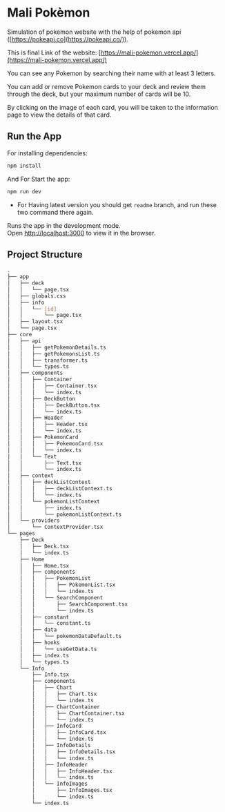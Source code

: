 # Mali Pokèmon

Simulation of pokemon website with the help of pokemon api ([https://pokeapi.co](https://pokeapi.co/)).

This is final Link of the website: [https://mali-pokemon.vercel.app/](https://mali-pokemon.vercel.app/)

<!-- this is connected to other repo -->

You can see any Pokemon by searching their name with at least 3 letters.

You can add or remove Pokemon cards to your deck and review them through the deck, but your maximum number of cards will be 10.

By clicking on the image of each card, you will be taken to the information page to view the details of that card.

## Run the App

For installing dependencies:

```bash
npm install
```

And For Start the app:

```bash
npm run dev
```

- For Having latest version you should get `readme` branch, and run these two command there again.

Runs the app in the development mode.\
Open [http://localhost:3000](http://localhost:3000) to view it in the browser.

## Project Structure

```bash
.
├── app
│   ├── deck
│   │   └── page.tsx
│   ├── globals.css
│   ├── info
│   │   └── [id]
│   │       └── page.tsx
│   ├── layout.tsx
│   └── page.tsx
├── core
│   ├── api
│   │   ├── getPokemonDetails.ts
│   │   ├── getPokemonsList.ts
│   │   ├── transformer.ts
│   │   └── types.ts
│   ├── components
│   │   ├── Container
│   │   │   ├── Container.tsx
│   │   │   └── index.ts
│   │   ├── DeckButton
│   │   │   ├── DeckButton.tsx
│   │   │   └── index.ts
│   │   ├── Header
│   │   │   ├── Header.tsx
│   │   │   └── index.ts
│   │   ├── PokemonCard
│   │   │   ├── PokemonCard.tsx
│   │   │   └── index.ts
│   │   └── Text
│   │       ├── Text.tsx
│   │       └── index.ts
│   ├── context
│   │   ├── deckListContext
│   │   │   ├── deckListContext.ts
│   │   │   └── index.ts
│   │   └── pokemonListContext
│   │       ├── index.ts
│   │       └── pokemonListContext.ts
│   └── providers
│       └── ContextProvider.tsx
└── pages
    ├── Deck
    │   ├── Deck.tsx
    │   └── index.ts
    ├── Home
    │   ├── Home.tsx
    │   ├── components
    │   │   ├── PokemonList
    │   │   │   ├── PokemonList.tsx
    │   │   │   └── index.ts
    │   │   └── SearchComponent
    │   │       ├── SearchComponent.tsx
    │   │       └── index.ts
    │   ├── constant
    │   │   └── constant.ts
    │   ├── data
    │   │   └── pokemonDataDefault.ts
    │   ├── hooks
    │   │   └── useGetData.ts
    │   ├── index.ts
    │   └── types.ts
    └── Info
        ├── Info.tsx
        ├── components
        │   ├── Chart
        │   │   ├── Chart.tsx
        │   │   └── index.ts
        │   ├── ChartContainer
        │   │   ├── ChartContainer.tsx
        │   │   └── index.ts
        │   ├── InfoCard
        │   │   ├── InfoCard.tsx
        │   │   └── index.ts
        │   ├── InfoDetails
        │   │   ├── InfoDetails.tsx
        │   │   └── index.ts
        │   ├── InfoHeader
        │   │   ├── InfoHeader.tsx
        │   │   └── index.ts
        │   └── InfoImages
        │       ├── InfoImages.tsx
        │       └── index.ts
        └── index.ts
```
